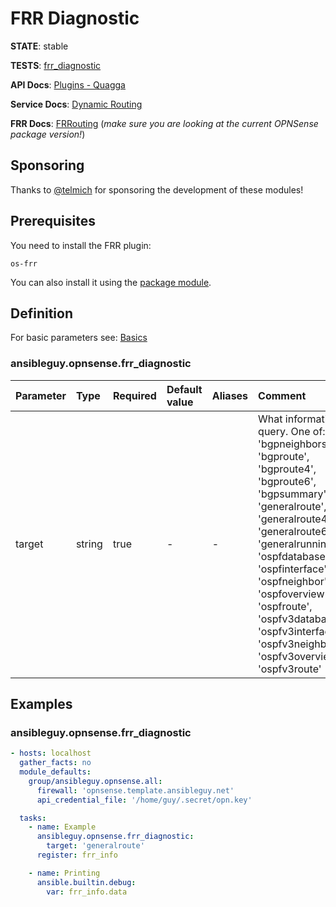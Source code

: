# FRR Diagnostic

**STATE**: stable

**TESTS**: [frr_diagnostic](https://github.com/ansibleguy/collection_opnsense/blob/latest/tests/frr_diagnostic.yml)

**API Docs**: [Plugins - Quagga](https://docs.opnsense.org/development/api/plugins/quagga.html)

**Service Docs**: [Dynamic Routing](https://docs.opnsense.org/manual/dynamic_routing.html)

**FRR Docs**: [FRRouting](https://docs.frrouting.org/) (_make sure you are looking at the current OPNSense package version!_)

## Sponsoring

Thanks to [@telmich](https://github.com/telmich) for sponsoring the development of these modules!

## Prerequisites

You need to install the FRR plugin:
```
os-frr
```

You can also install it using the [package module](https://opnsense.ansibleguy.net/modules/package.html).

## Definition

For basic parameters see: [Basics](https://opnsense.ansibleguy.net/usage/2_basic.html)

### ansibleguy.opnsense.frr_diagnostic

| Parameter   | Type            | Required | Default value         | Aliases | Comment                                                                                                                                                                                                                                                                                                                                  |
|:------------|:----------------|:---------|:----------------------|:--------|:-----------------------------------------------------------------------------------------------------------------------------------------------------------------------------------------------------------------------------------------------------------------------------------------------------------------------------------------|
| target      | string          | true     | -                     | -       | What information to query. One of: 'bgpneighbors', 'bgproute', 'bgproute4', 'bgproute6', 'bgpsummary', 'generalroute', 'generalroute4', 'generalroute6', 'generalrunningconfig', 'ospfdatabase', 'ospfinterface', 'ospfneighbor', 'ospfoverview', 'ospfroute', 'ospfv3database', 'ospfv3interface', 'ospfv3neighbor', 'ospfv3overview', 'ospfv3route' |

## Examples

### ansibleguy.opnsense.frr_diagnostic

```yaml
- hosts: localhost
  gather_facts: no
  module_defaults:
    group/ansibleguy.opnsense.all:
      firewall: 'opnsense.template.ansibleguy.net'
      api_credential_file: '/home/guy/.secret/opn.key'

  tasks:
    - name: Example
      ansibleguy.opnsense.frr_diagnostic:
        target: 'generalroute'
      register: frr_info

    - name: Printing
      ansible.builtin.debug:
        var: frr_info.data
```
